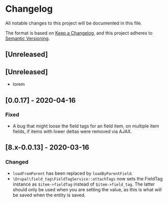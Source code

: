 # Changelog
All notable changes to this project will be documented in this file.

The format is based on [Keep a Changelog](https://keepachangelog.com/en/1.0.0/),
and this project adheres to [Semantic Versioning](https://semver.org/spec/v2.0.0.html).

## [Unreleased]

## [Unreleased]
- lorem

## [0.0.17] - 2020-04-16
  
### Fixed
- A bug that might loose the field tags for an field item, on multiple item fields, if items with lower deltas were removed via AJAX.
   
## [8.x-0.0.13] - 2020-03-16
### Changed
- `loadFromParent` has been replaced by `loadByParentField`.
- `\Drupal\field_tag\FieldTagService::attachTags` now sets the FieldTag instance as `$item->fieldTag` instead of `$item->field_tag`.  The latter should only be used when you are setting the value, as this is what will be saved when the entity is saved.
